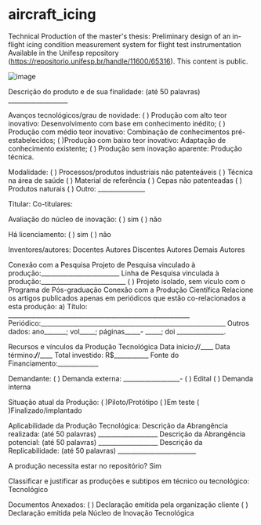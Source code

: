 # aircraft_icing
Technical Production of the master's thesis: Preliminary design of an in-flight icing condition measurement system for flight test instrumentation
Available in the Unifesp repository (https://repositorio.unifesp.br/handle/11600/65316). This content is public.



![image](https://github.com/julianomdomingos/aircraft_icing/assets/139662040/a13d0582-4023-4dfb-8702-e9933436b34a)

Descrição do produto e de sua finalidade: (até 50 palavras) ___________________ 

Avanços tecnológicos/grau de novidade:
( ) Produção com alto teor inovativo: Desenvolvimento com base em conhecimento inédito; 
( ) Produção com médio teor inovativo: Combinação de conhecimentos pré-estabelecidos; 
( )Produção com baixo teor inovativo: Adaptação de conhecimento existente; 
( ) Produção sem inovação aparente: Produção técnica. 

Modalidade: 
( ) Processos/produtos industriais não patenteáveis 
( ) Técnica na área de saúde 
( ) Material de referência 
( ) Cepas não patenteadas 
( ) Produtos naturais 
( ) Outro: _______________ 

Titular: 
Co-titulares: 

Avaliação do núcleo de inovação: 
( ) sim 
( ) não 

Há licenciamento: 
( ) sim 
( ) não 

Inventores/autores: 
Docentes Autores 
Discentes Autores 
Demais Autores 

Conexão com a Pesquisa 
Projeto de Pesquisa vinculado à produção:_________________________ 
Linha de Pesquisa vinculada à produção:___________________________ 
( ) Projeto isolado, sem vículo com o Programa de Pós-graduação Conexão com a Produção Científica Relacione os artigos publicados apenas em periódicos que estão co-relacionados a esta produção: 
a) Título: __________________________________________________________ 
Periódico:___________________________________________________________ 
Outros dados: ano_______; vol_____; páginas_____- _____; doi _______________. 

Recursos e vínculos da Produção Tecnológica 
Data início:___/___/____ Data término:___/___/____ 
Total investido: R$___________ 
Fonte do Financiamento:_____________ 

Demandante: 
( ) Demanda externa: __________________- 
    ( ) Edital 
    ( ) Demanda interna

Situação atual da Produção: 
( )Piloto/Protótipo 
( )Em teste 
( )Finalizado/implantado 

Aplicabilidade da Produção Tecnológica: 
Descrição da Abrangência realizada: (até 50 palavras) ___________________ 
Descrição da Abrangência potencial: (até 50 palavras) ___________________ 
Descrição da Replicabilidade: (até 50 palavras) _________________________ 

A produção necessita estar no repositório? Sim 

Classificar e justificar as produções e subtipos em técnico ou tecnológico: Tecnológico 

Documentos Anexados: 
( ) Declaração emitida pela organização cliente 
( ) Declaração emitida pela Núcleo de Inovação Tecnológica
